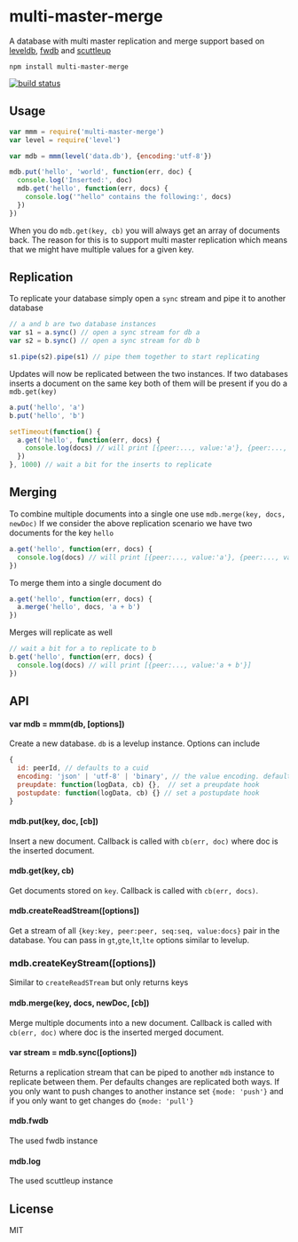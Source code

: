 # multi-master-merge

A database with multi master replication and merge support
based on [leveldb](https://github.com/rvagg/node-levelup), [fwdb](https://github.com/substack/fwdb) and [scuttleup](https://github.com/mafintosh/scuttleup)

```
npm install multi-master-merge
```

[![build status](http://img.shields.io/travis/mafintosh/multi-master-merge.svg?style=flat)](http://travis-ci.org/mafintosh/multi-master-merge)

## Usage

``` js
var mmm = require('multi-master-merge')
var level = require('level')

var mdb = mmm(level('data.db'), {encoding:'utf-8'})

mdb.put('hello', 'world', function(err, doc) {
  console.log('Inserted:', doc)
  mdb.get('hello', function(err, docs) {
    console.log('"hello" contains the following:', docs)
  })
})
```

When you do `mdb.get(key, cb)` you will always get an array of documents back.
The reason for this is to support multi master replication which means
that we might have multiple values for a given key.

## Replication

To replicate your database simply open a `sync` stream and pipe it to another
database

``` js
// a and b are two database instances
var s1 = a.sync() // open a sync stream for db a
var s2 = b.sync() // open a sync stream for db b

s1.pipe(s2).pipe(s1) // pipe them together to start replicating
```

Updates will now be replicated between the two instances.
If two databases inserts a document on the same key both of them will be
present if you do a `mdb.get(key)`

``` js
a.put('hello', 'a')
b.put('hello', 'b')

setTimeout(function() {
  a.get('hello', function(err, docs) {
    console.log(docs) // will print [{peer:..., value:'a'}, {peer:..., value:'b'}]
  })
}, 1000) // wait a bit for the inserts to replicate
```

## Merging

To combine multiple documents into a single one use `mdb.merge(key, docs, newDoc)`
If we consider the above replication scenario we have two documents for the key `hello`

``` js
a.get('hello', function(err, docs) {
  console.log(docs) // will print [{peer:..., value:'a'}, {peer:..., value:'b'}]
})
```

To merge them into a single document do

``` js
a.get('hello', function(err, docs) {
  a.merge('hello', docs, 'a + b')
})
```

Merges will replicate as well

``` js
// wait a bit for a to replicate to b
b.get('hello', function(err, docs) {
  console.log(docs) // will print [{peer:..., value:'a + b'}]
})
```

## API

#### var mdb = mmm(db, [options])

Create a new database. `db` is a levelup instance.
Options can include

``` js
{
  id: peerId, // defaults to a cuid
  encoding: 'json' | 'utf-8' | 'binary', // the value encoding. defaults to binary
  preupdate: function(logData, cb) {},  // set a preupdate hook
  postupdate: function(logData, cb) {} // set a postupdate hook
}
```

#### mdb.put(key, doc, [cb])

Insert a new document. Callback is called with `cb(err, doc)` where doc is the inserted document.

#### mdb.get(key, cb)

Get documents stored on `key`. Callback is called with `cb(err, docs)`.

#### mdb.createReadStream([options])

Get a stream of all `{key:key, peer:peer, seq:seq, value:docs}` pair in the database.
You can pass in `gt`,`gte`,`lt`,`lte` options similar to levelup.

### mdb.createKeyStream([options])

Similar to `createReadSTream` but only returns keys

#### mdb.merge(key, docs, newDoc, [cb])

Merge multiple documents into a new document. Callback is called with `cb(err, doc)` where doc is the inserted merged document.

#### var stream = mdb.sync([options])

Returns a replication stream that can be piped to another `mdb` instance to replicate between them.
Per defaults changes are replicated both ways. If you only want to push changes to another instance set
`{mode: 'push'}` and if you only want to get changes do `{mode: 'pull'}`

#### mdb.fwdb

The used fwdb instance

#### mdb.log

The used scuttleup instance

## License

MIT